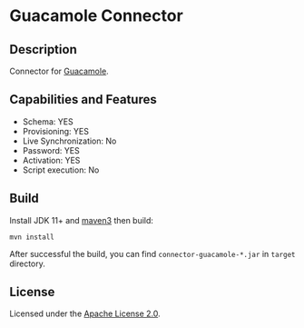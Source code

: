 # Guacamole Connector

## Description

Connector for [Guacamole](https://guacamole.apache.org/). 

## Capabilities and Features

* Schema: YES
* Provisioning: YES
* Live Synchronization: No
* Password: YES
* Activation: YES
* Script execution: No 

## Build

Install JDK 11+ and [maven3](https://maven.apache.org/download.cgi) then build:

```
mvn install
```

After successful the build, you can find `connector-guacamole-*.jar` in `target` directory.

## License

Licensed under the [Apache License 2.0](/LICENSE).
